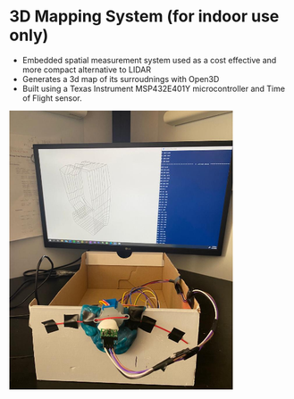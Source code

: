 # 3D Mapping System (for indoor use only)

- Embedded spatial measurement system used as a cost effective and more compact alternative to LIDAR
- Generates a 3d map of its surroudnings with Open3D
- Built using a Texas Instrument MSP432E401Y microcontroller and Time of Flight sensor. 

<img src="Images/System.jpeg" width="400" height="500">


